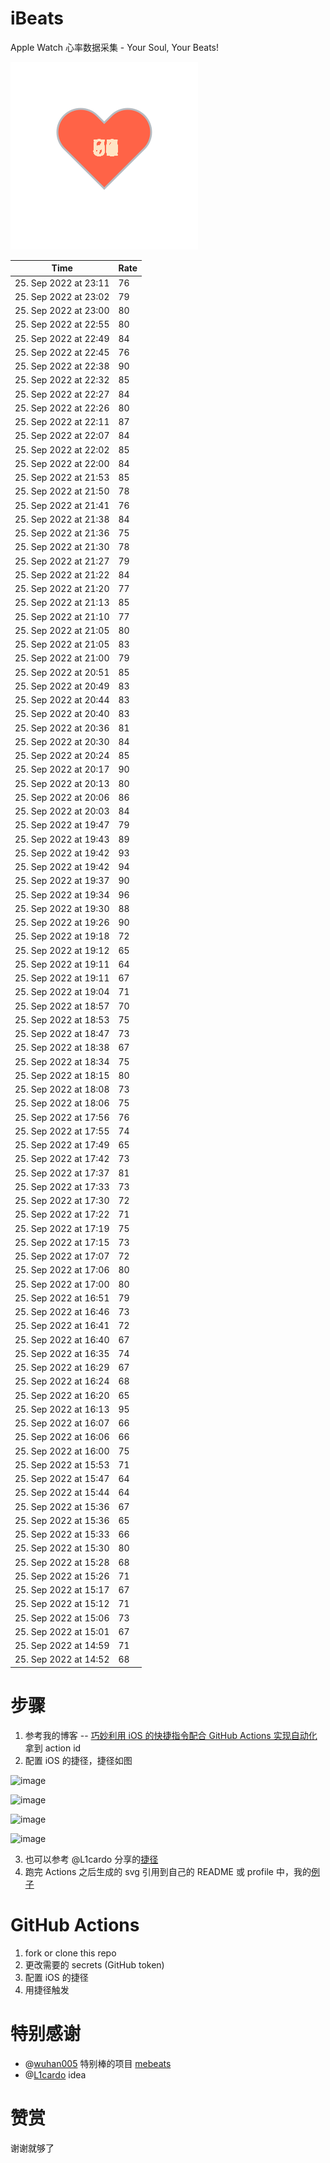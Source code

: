 # iBeats
Apple Watch 心率数据采集 - Your Soul, Your Beats!

![](./files/heart.svg)

<!--START_SECTION:my_heart_rate-->
| Time | Rate | 
 | ---- | ---- | 
| 25. Sep 2022 at 23:11 | 76 |
| 25. Sep 2022 at 23:02 | 79 |
| 25. Sep 2022 at 23:00 | 80 |
| 25. Sep 2022 at 22:55 | 80 |
| 25. Sep 2022 at 22:49 | 84 |
| 25. Sep 2022 at 22:45 | 76 |
| 25. Sep 2022 at 22:38 | 90 |
| 25. Sep 2022 at 22:32 | 85 |
| 25. Sep 2022 at 22:27 | 84 |
| 25. Sep 2022 at 22:26 | 80 |
| 25. Sep 2022 at 22:11 | 87 |
| 25. Sep 2022 at 22:07 | 84 |
| 25. Sep 2022 at 22:02 | 85 |
| 25. Sep 2022 at 22:00 | 84 |
| 25. Sep 2022 at 21:53 | 85 |
| 25. Sep 2022 at 21:50 | 78 |
| 25. Sep 2022 at 21:41 | 76 |
| 25. Sep 2022 at 21:38 | 84 |
| 25. Sep 2022 at 21:36 | 75 |
| 25. Sep 2022 at 21:30 | 78 |
| 25. Sep 2022 at 21:27 | 79 |
| 25. Sep 2022 at 21:22 | 84 |
| 25. Sep 2022 at 21:20 | 77 |
| 25. Sep 2022 at 21:13 | 85 |
| 25. Sep 2022 at 21:10 | 77 |
| 25. Sep 2022 at 21:05 | 80 |
| 25. Sep 2022 at 21:05 | 83 |
| 25. Sep 2022 at 21:00 | 79 |
| 25. Sep 2022 at 20:51 | 85 |
| 25. Sep 2022 at 20:49 | 83 |
| 25. Sep 2022 at 20:44 | 83 |
| 25. Sep 2022 at 20:40 | 83 |
| 25. Sep 2022 at 20:36 | 81 |
| 25. Sep 2022 at 20:30 | 84 |
| 25. Sep 2022 at 20:24 | 85 |
| 25. Sep 2022 at 20:17 | 90 |
| 25. Sep 2022 at 20:13 | 80 |
| 25. Sep 2022 at 20:06 | 86 |
| 25. Sep 2022 at 20:03 | 84 |
| 25. Sep 2022 at 19:47 | 79 |
| 25. Sep 2022 at 19:43 | 89 |
| 25. Sep 2022 at 19:42 | 93 |
| 25. Sep 2022 at 19:42 | 94 |
| 25. Sep 2022 at 19:37 | 90 |
| 25. Sep 2022 at 19:34 | 96 |
| 25. Sep 2022 at 19:30 | 88 |
| 25. Sep 2022 at 19:26 | 90 |
| 25. Sep 2022 at 19:18 | 72 |
| 25. Sep 2022 at 19:12 | 65 |
| 25. Sep 2022 at 19:11 | 64 |
| 25. Sep 2022 at 19:11 | 67 |
| 25. Sep 2022 at 19:04 | 71 |
| 25. Sep 2022 at 18:57 | 70 |
| 25. Sep 2022 at 18:53 | 75 |
| 25. Sep 2022 at 18:47 | 73 |
| 25. Sep 2022 at 18:38 | 67 |
| 25. Sep 2022 at 18:34 | 75 |
| 25. Sep 2022 at 18:15 | 80 |
| 25. Sep 2022 at 18:08 | 73 |
| 25. Sep 2022 at 18:06 | 75 |
| 25. Sep 2022 at 17:56 | 76 |
| 25. Sep 2022 at 17:55 | 74 |
| 25. Sep 2022 at 17:49 | 65 |
| 25. Sep 2022 at 17:42 | 73 |
| 25. Sep 2022 at 17:37 | 81 |
| 25. Sep 2022 at 17:33 | 73 |
| 25. Sep 2022 at 17:30 | 72 |
| 25. Sep 2022 at 17:22 | 71 |
| 25. Sep 2022 at 17:19 | 75 |
| 25. Sep 2022 at 17:15 | 73 |
| 25. Sep 2022 at 17:07 | 72 |
| 25. Sep 2022 at 17:06 | 80 |
| 25. Sep 2022 at 17:00 | 80 |
| 25. Sep 2022 at 16:51 | 79 |
| 25. Sep 2022 at 16:46 | 73 |
| 25. Sep 2022 at 16:41 | 72 |
| 25. Sep 2022 at 16:40 | 67 |
| 25. Sep 2022 at 16:35 | 74 |
| 25. Sep 2022 at 16:29 | 67 |
| 25. Sep 2022 at 16:24 | 68 |
| 25. Sep 2022 at 16:20 | 65 |
| 25. Sep 2022 at 16:13 | 95 |
| 25. Sep 2022 at 16:07 | 66 |
| 25. Sep 2022 at 16:06 | 66 |
| 25. Sep 2022 at 16:00 | 75 |
| 25. Sep 2022 at 15:53 | 71 |
| 25. Sep 2022 at 15:47 | 64 |
| 25. Sep 2022 at 15:44 | 64 |
| 25. Sep 2022 at 15:36 | 67 |
| 25. Sep 2022 at 15:36 | 65 |
| 25. Sep 2022 at 15:33 | 66 |
| 25. Sep 2022 at 15:30 | 80 |
| 25. Sep 2022 at 15:28 | 68 |
| 25. Sep 2022 at 15:26 | 71 |
| 25. Sep 2022 at 15:17 | 67 |
| 25. Sep 2022 at 15:12 | 71 |
| 25. Sep 2022 at 15:06 | 73 |
| 25. Sep 2022 at 15:01 | 67 |
| 25. Sep 2022 at 14:59 | 71 |
| 25. Sep 2022 at 14:52 | 68 |

<!--END_SECTION:my_heart_rate-->

# 步骤
1. 参考我的博客 -- [巧妙利用 iOS 的快捷指令配合 GitHub Actions 实现自动化](https://github.com/yihong0618/gitblog/issues/198) 拿到 action id
2. 配置 iOS 的捷径，捷径如图

![image](https://user-images.githubusercontent.com/15976103/122154218-0db0b480-ce97-11eb-93bb-5aec07c558dc.png)

![image](https://user-images.githubusercontent.com/15976103/122154236-186b4980-ce97-11eb-8e4b-70551a0391ae.png)

![image](https://user-images.githubusercontent.com/15976103/122154268-2d47dd00-ce97-11eb-902e-3acf292265a9.png)

![image](https://user-images.githubusercontent.com/15976103/122174055-fa144680-ceb4-11eb-9be2-3eb83cd516f7.png)

3. 也可以参考 @L1cardo 分享的[捷径](https://www.icloud.com/shortcuts/6ab6047b459c41ad822ad6b94b1c03d4)
4. 跑完 Actions 之后生成的 svg 引用到自己的 README 或 profile 中，我的[例子](https://github.com/yihong0618) 

# GitHub Actions

1. fork or clone this repo
2. 更改需要的 secrets (GitHub token)
3. 配置 iOS 的捷径
4. 用捷径触发

# 特别感谢
- @[wuhan005](https://github.com/wuhan005) 特别棒的项目 [mebeats](https://github.com/wuhan005/mebeats)
- @[L1cardo](https://github.com/L1cardo) idea

# 赞赏
谢谢就够了
